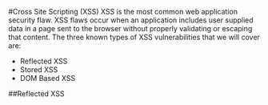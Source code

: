 #Cross Site Scripting (XSS)
XSS is the most common web application security flaw. XSS flaws occur when an application includes user supplied data in a page sent to the browser without properly validating or escaping that content. The three known types of XSS vulnerabilities that we will cover are:
* Reflected XSS
* Stored XSS
* DOM Based XSS

##Reflected XSS

